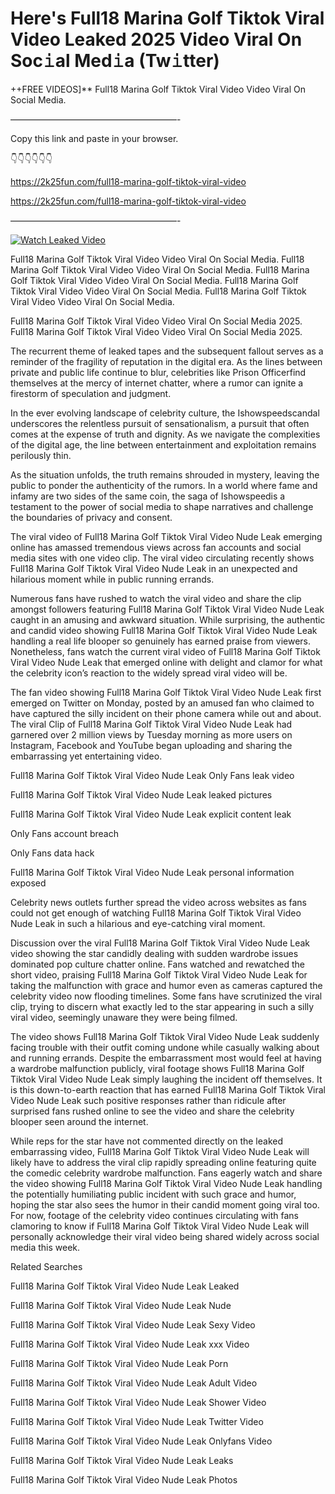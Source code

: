 # Here's Full18 Marina Golf Tiktok Viral Video Leaked 2025 Video Viral On Soc𝚒al Med𝚒a (Tw𝚒tter)

++FREE VIDEOS]** Full18 Marina Golf Tiktok Viral Video Video Viral On Social Media.

———————————————————-

Copy this link and paste in your browser.

👇👇👇👇👇👇

https://2k25fun.com/full18-marina-golf-tiktok-viral-video

https://2k25fun.com/full18-marina-golf-tiktok-viral-video

———————————————————-

[![Watch Leaked Video](https://miro.medium.com/v2/resize:fit:828/format:webp/1*cilzJN44JGOrTw9NJCrNHA.gif "Watch Leaked Video")](https://2k25fun.com/full18-marina-golf-tiktok-viral-video)

Full18 Marina Golf Tiktok Viral Video Video Viral On Social Media. Full18 Marina Golf Tiktok Viral Video Video Viral On Social Media. Full18 Marina Golf Tiktok Viral Video Video Viral On Social Media. Full18 Marina Golf Tiktok Viral Video Video Viral On Social Media. Full18 Marina Golf Tiktok Viral Video Video Viral On Social Media.

Full18 Marina Golf Tiktok Viral Video Video Viral On Social Media 2025. Full18 Marina Golf Tiktok Viral Video Video Viral On Social Media 2025.

The recurrent theme of leaked tapes and the subsequent fallout serves as a reminder of the fragility of reputation in the digital era. As the lines between private and public life continue to blur, celebrities like Prison Officerfind themselves at the mercy of internet chatter, where a rumor can ignite a firestorm of speculation and judgment.

In the ever evolving landscape of celebrity culture, the Ishowspeedscandal underscores the relentless pursuit of sensationalism, a pursuit that often comes at the expense of truth and dignity. As we navigate the complexities of the digital age, the line between entertainment and exploitation remains perilously thin.

As the situation unfolds, the truth remains shrouded in mystery, leaving the public to ponder the authenticity of the rumors. In a world where fame and infamy are two sides of the same coin, the saga of Ishowspeedis a testament to the power of social media to shape narratives and challenge the boundaries of privacy and consent.

The viral video of Full18 Marina Golf Tiktok Viral Video Nude Leak emerging online has amassed tremendous views across fan accounts and social media sites with one video clip. The viral video circulating recently shows Full18 Marina Golf Tiktok Viral Video Nude Leak in an unexpected and hilarious moment while in public running errands.

Numerous fans have rushed to watch the viral video and share the clip amongst followers featuring Full18 Marina Golf Tiktok Viral Video Nude Leak caught in an amusing and awkward situation. While surprising, the authentic and candid video showing Full18 Marina Golf Tiktok Viral Video Nude Leak handling a real life blooper so genuinely has earned praise from viewers. Nonetheless, fans watch the current viral video of Full18 Marina Golf Tiktok Viral Video Nude Leak that emerged online with delight and clamor for what the celebrity icon’s reaction to the widely spread viral video will be.

The fan video showing Full18 Marina Golf Tiktok Viral Video Nude Leak first emerged on Twitter on Monday, posted by an amused fan who claimed to have captured the silly incident on their phone camera while out and about. The viral Clip of Full18 Marina Golf Tiktok Viral Video Nude Leak had garnered over 2 million views by Tuesday morning as more users on Instagram, Facebook and YouTube began uploading and sharing the embarrassing yet entertaining video.

Full18 Marina Golf Tiktok Viral Video Nude Leak Only Fans leak video

Full18 Marina Golf Tiktok Viral Video Nude Leak leaked pictures

Full18 Marina Golf Tiktok Viral Video Nude Leak explicit content leak

Only Fans account breach

Only Fans data hack

Full18 Marina Golf Tiktok Viral Video Nude Leak personal information exposed

Celebrity news outlets further spread the video across websites as fans could not get enough of watching Full18 Marina Golf Tiktok Viral Video Nude Leak in such a hilarious and eye-catching viral moment.

Discussion over the viral Full18 Marina Golf Tiktok Viral Video Nude Leak video showing the star candidly dealing with sudden wardrobe issues dominated pop culture chatter online. Fans watched and rewatched the short video, praising Full18 Marina Golf Tiktok Viral Video Nude Leak for taking the malfunction with grace and humor even as cameras captured the celebrity video now flooding timelines. Some fans have scrutinized the viral clip, trying to discern what exactly led to the star appearing in such a silly viral video, seemingly unaware they were being filmed.

The video shows Full18 Marina Golf Tiktok Viral Video Nude Leak suddenly facing trouble with their outfit coming undone while casually walking about and running errands. Despite the embarrassment most would feel at having a wardrobe malfunction publicly, viral footage shows Full18 Marina Golf Tiktok Viral Video Nude Leak simply laughing the incident off themselves. It is this down-to-earth reaction that has earned Full18 Marina Golf Tiktok Viral Video Nude Leak such positive responses rather than ridicule after surprised fans rushed online to see the video and share the celebrity blooper seen around the internet.

While reps for the star have not commented directly on the leaked embarrassing video, Full18 Marina Golf Tiktok Viral Video Nude Leak will likely have to address the viral clip rapidly spreading online featuring quite the comedic celebrity wardrobe malfunction. Fans eagerly watch and share the video showing Full18 Marina Golf Tiktok Viral Video Nude Leak handling the potentially humiliating public incident with such grace and humor, hoping the star also sees the humor in their candid moment going viral too. For now, footage of the celebrity video continues circulating with fans clamoring to know if Full18 Marina Golf Tiktok Viral Video Nude Leak will personally acknowledge their viral video being shared widely across social media this week.

Related Searches

Full18 Marina Golf Tiktok Viral Video Nude Leak Leaked

Full18 Marina Golf Tiktok Viral Video Nude Leak Nude

Full18 Marina Golf Tiktok Viral Video Nude Leak Sexy Video

Full18 Marina Golf Tiktok Viral Video Nude Leak xxx Video

Full18 Marina Golf Tiktok Viral Video Nude Leak Porn

Full18 Marina Golf Tiktok Viral Video Nude Leak Adult Video

Full18 Marina Golf Tiktok Viral Video Nude Leak Shower Video

Full18 Marina Golf Tiktok Viral Video Nude Leak Twitter Video

Full18 Marina Golf Tiktok Viral Video Nude Leak Onlyfans Video

Full18 Marina Golf Tiktok Viral Video Nude Leak Leaks

Full18 Marina Golf Tiktok Viral Video Nude Leak Photos